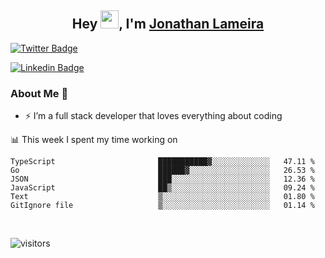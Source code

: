 <h2 align="center">Hey <img src="https://github.com/TheDudeThatCode/TheDudeThatCode/blob/master/Assets/Hi.gif" width="29">, I'm <a href="https://www.linkedin.com/in/jonathanlameira/">Jonathan Lameira</a></h2>

[![Twitter Badge](https://img.shields.io/badge/-@jlameira-3333cc?style=flat-square&labelColor=3333cc&logo=twitter&logoColor=white&link=https://twitter.com/jlameira)](https://twitter.com/jlameira) 
  
[![Linkedin Badge](https://img.shields.io/badge/-Jonathan%20Lameira-3333cc?style=flat-square&logo=Linkedin&logoColor=white&link=https://www.linkedin.com/in/jonathanlameira/)](https://www.linkedin.com/in/jonathanlameira/)


### About Me 🚀
- ⚡  I’m a full stack developer that loves everything about coding</br>

<!-- ![Jonathan Lameira github stats](https://github-readme-stats.vercel.app/api?username=jlameirameli&show_icons=true&hide_border=true)&nbsp;&nbsp; -->

📊 This week I spent my time working on
<!--START_SECTION:waka-->

```text
TypeScript                       ███████████▓░░░░░░░░░░░░░   47.11 %
Go                               ██████▓░░░░░░░░░░░░░░░░░░   26.53 %
JSON                             ███░░░░░░░░░░░░░░░░░░░░░░   12.36 %
JavaScript                       ██▒░░░░░░░░░░░░░░░░░░░░░░   09.24 %
Text                             ▒░░░░░░░░░░░░░░░░░░░░░░░░   01.80 %
GitIgnore file                   ▒░░░░░░░░░░░░░░░░░░░░░░░░   01.14 %
```

<!--END_SECTION:waka-->

<br />

![visitors](https://visitor-badge.laobi.icu/badge?page_id=jlameirameli.jlameirameli)
